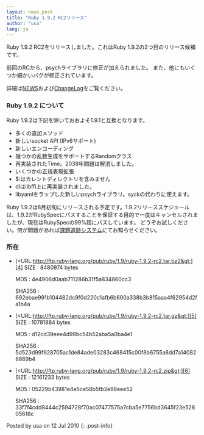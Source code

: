 ```yaml
---
layout: news_post
title: "Ruby 1.9.2 RC2リリース"
author: "usa"
lang: ja
---
```


Ruby 1.9.2 RC2をリリースしました。これはRuby 1.9.2の2つ目のリリース候補です。

前回のRCから、psychライブラリに修正が加えられました。 また、他にもいくつか細かいバグが修正されています。

詳細は[NEWS][1]および[ChangeLog][2]をご覧ください。

### Ruby 1.9.2 について

Ruby 1.9.2は下記を除いておおよそ1.9.1と互換となります。

* 多くの追加メソッド
* 新しいsocket API (IPv6サポート)
* 新しいエンコーディング
* 幾つかの乱数生成をサポートするRandomクラス
* 再実装されたTime。2038年問題は解消しました。
* いくつかの正規表現拡張
* $:はカレントディレクトリを含みません
* dlはlibffi上に再実装されました。
* libyamlをラップした新しいpsychライブラリ。syckの代わりに使えます。

Ruby 1.9.2は8月初旬にリリースされる予定です。1.9.2リリーススケジュール
は、1.9.2がRubySpecにパスすることを保証する目的で一度はキャンセルされま したが、現在はRubySpecの99%超にパスしています。
どうぞお試しください。何が問題があれば[課題追跡システム][3]にてお知らせください。

### 所在

* [&lt;URL:http://ftp.ruby-lang.org/pub/ruby/1.9/ruby-1.9.2-rc2.tar.bz2&gt;][4]
  SIZE
  : 8480974 bytes

  MD5
  : 4e4906d0aab711286b31f5a834860cc3

  SHA256
  : 692ebae991b104482dc9f0d220c1afb6b690a338b3b815aaa4f62954d2fa1b4a

* [&lt;URL:http://ftp.ruby-lang.org/pub/ruby/1.9/ruby-1.9.2-rc2.tar.gz&gt;][5]
  SIZE
  : 10781884 bytes

  MD5
  : d12cd39eee4d99bc54b52aba5a0ba4e1

  SHA256
  : 5d523d99f928705ac1de84ade03283c468415c00f8b6755a8dd7a140828869b4

* [&lt;URL:http://ftp.ruby-lang.org/pub/ruby/1.9/ruby-1.9.2-rc2.zip&gt;][6]
  SIZE
  : 12161233 bytes

  MD5
  : 05229b43981e4e5ce58b5fb2e98eee52

  SHA256
  : 33f7f4cdd8444c2594728f70ac07477575a7cba5e7756bd3645f23e52605618c

Posted by usa on 12 Jul 2010
{: .post-info}



[1]: http://svn.ruby-lang.org/repos/ruby/tags/v1_9_2_rc2/NEWS 
[2]: http://svn.ruby-lang.org/repos/ruby/tags/v1_9_2_rc2/ChangeLog 
[3]: http://redmine.ruby-lang.org/projects/show/ruby-19/ 
[4]: http://ftp.ruby-lang.org/pub/ruby/1.9/ruby-1.9.2-rc2.tar.bz2 
[5]: http://ftp.ruby-lang.org/pub/ruby/1.9/ruby-1.9.2-rc2.tar.gz 
[6]: http://ftp.ruby-lang.org/pub/ruby/1.9/ruby-1.9.2-rc2.zip 

